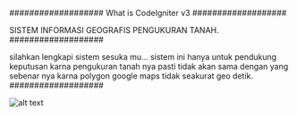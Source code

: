 ###################
What is CodeIgniter v3
###################

SISTEM INFORMASI GEOGRAFIS PENGUKURAN TANAH.
###################

silahkan lengkapi sistem sesuka mu...
sistem ini hanya untuk pendukung keputusan karna pengukuran tanah nya pasti tidak akan sama dengan yang sebenar nya karna polygon google maps tidak seakurat geo detik.
###################

![alt text](https://github.com/[username]/[reponame]/blob/[branch]/image.jpg?raw=true)
